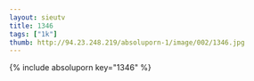 ```yaml
--- 
layout: sieutv
title: 1346
tags: ["1k"]
thumb: http://94.23.248.219/absoluporn-1/image/002/1346.jpg
---
```

{% include absoluporn key="1346" %} 
